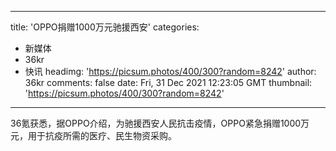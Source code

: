 
---
title: 'OPPO捐赠1000万元驰援西安'
categories: 
 - 新媒体
 - 36kr
 - 快讯
headimg: 'https://picsum.photos/400/300?random=8242'
author: 36kr
comments: false
date: Fri, 31 Dec 2021 12:23:05 GMT
thumbnail: 'https://picsum.photos/400/300?random=8242'
---

<div>   
36氪获悉，据OPPO介绍，为驰援西安人民抗击疫情，OPPO紧急捐赠1000万元，用于抗疫所需的医疗、民生物资采购。  
</div>
            